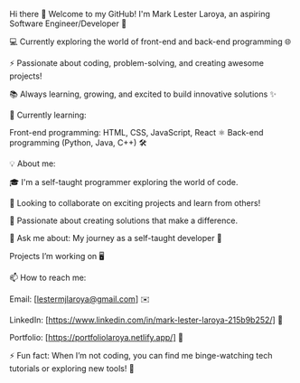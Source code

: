 Hi there 👋
Welcome to my GitHub! I'm Mark Lester Laroya, an aspiring Software Engineer/Developer 🚀

💻 Currently exploring the world of front-end and back-end programming 🌐 

⚡ Passionate about coding, problem-solving, and creating awesome projects!

📚 Always learning, growing, and excited to build innovative solutions ✨



🌱 Currently learning:

Front-end programming: HTML, CSS, JavaScript, React ⚛️
Back-end programming (Python, Java, C++) 🛠️



💡 About me:

🎓 I'm a self-taught programmer exploring the world of code.

🤝 Looking to collaborate on exciting projects and learn from others!

🌟 Passionate about creating solutions that make a difference.



💬 Ask me about:
My journey as a self-taught developer 📖

Projects I’m working on 🖥️



📫 How to reach me:

Email: [lestermjlaroya@gmail.com] ✉️

LinkedIn: [https://www.linkedin.com/in/mark-lester-laroya-215b9b252/] 🔗

Portfolio: [https://portfoliolaroya.netlify.app/] 🔗

⚡ Fun fact: When I’m not coding, you can find me binge-watching tech tutorials or exploring new tools! 🎥
